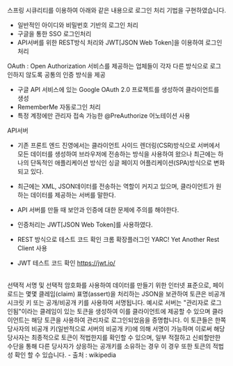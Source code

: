 스프링 시큐리티를 이용하여 아래와 같은 내용으로 로그인 처리 기법을 구현하였습니다.
 - 일반적인 아이디와 비밀번호 기반의 로그인 처리
 - 구글을 통한 SSO 로그인처리
 - API서버를 위한 REST방식 처리와 JWT[JSON Web Token]을 이용하여 로그인 처리

OAuth : Open Authorization 서비스를 제공하는 업체들이 각자 다른 방식으로 로그인하지 않도록 공통의 인증 방식을 제공
 - 구글 API 서비스에 있는 Google OAuth 2.0 프로젝트를 생성하여 클라이언트를 생성
 - RememberMe 자동로그인 처리
 - 특정 계정에만 관리자 접속 가능한 @PreAuthorize 어노테이션 사용

API서버
- 기존 프론트 엔드 진영에서는 클라이언트 사이드 렌더링(CSR)방식으로 서버에서 모든 데이터를 생성하여 브라우저에 전송하는 방식을 사용하여 왔으나
  최근에는 하나의 단독적인 애플리케이션 방식인 싱글 페이지 어플리케이션(SPA)방식으로 변화되고 있다.
- 최근에는 XML, JSON데이터를 전송하는 역할이 커지고 있으며, 클라이언트가 원하는 데이터를 제공하는 서버를 말한다.
- API 서버를 만들 때 보안과 인증에 대한 문제에 주의를 해야한다.
- 인증처리는 JWT[JSON Web Token]를 사용하였다.

- REST 방식으로 테스트 코드 확인
크롬 확장플러그인 YARC! Yet Another Rest Client 사용
- JWT 테스트 코드 확인
https://jwt.io/
<br>
선택적 서명 및 선택적 암호화를 사용하여 데이터를 만들기 위한 인터넷 표준으로, 페이로드는 몇몇 클레임(claim) 표명(assert)을 처리하는 JSON을 보관하여 토큰은 비공개 시크릿 키 또는 공개/비공개 키를 사용하여 서명됩니다.
예시로 서버는 "관리자로 로그인됨"이라는 클레임이 있는 토큰을 생성하여 이를 클라이언트에 제공할 수 있으며 클라이언트는 해당 토큰을 사용하여 관리자로 로그인되었음을 증명합니다. 이 토큰들은 한쪽 당사자의 비공개 키(일반적으로 서버의 비공개 키)에 의해 서명이 가능하며 이로써 해당 당사자는 최종적으로 토큰이 적법한지를 확인할 수 있으며, 일부 적절하고 신뢰할만한 수단을 통해 다른 당사자가 상응하는 공개키를 소유하는 경우 이 경우 또한 토큰의 적법성 확인 할 수 있습니다.
- 출처 : wikipedia
